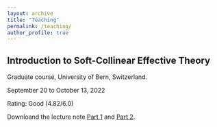 ```yaml
---
layout: archive
title: "Teaching"
permalink: /teaching/
author_profile: true
---
```


Introduction to Soft-Collinear Effective Theory 
---
Graduate course, University of Bern, Switzerland.

September 20 to October 13, 2022

Rating: Good (4.82/6.0) 

Downloand the lecture note [Part 1](../assets/Lecture_note_SCET_1.pdf) and [Part 2](../assets/Lecture_note_SCET_2.pdf).
